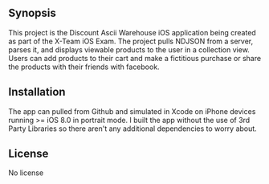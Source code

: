 ## Synopsis

This project is the Discount Ascii Warehouse iOS application being created as part of the X-Team iOS Exam. The project pulls NDJSON from a server, parses it, and displays viewable products to the user in a collection view. Users can add products to their cart and make a fictitious purchase or share the products with their friends with facebook.

## Installation

The app can pulled from Github and simulated in Xcode on iPhone devices running >= iOS 8.0 in portrait mode. I built the app without the use of 3rd Party Libraries so there aren't any additional dependencies to worry about.

## License

No license
